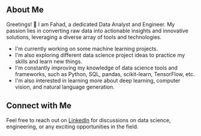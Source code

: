 ## About Me

Greetings! 👋 I am Fahad, a dedicated Data Analyst and Engineer. 
My passion lies in converting raw data into actionable insights and innovative solutions, leveraging a diverse array of tools and technologies.

- I'm currently working on some machine learning projects.
- I'm also exploring different data science project ideas to practice my skills and learn new things.
- I'm constantly improving my knowledge of data science tools and frameworks, such as Python, SQL, pandas, scikit-learn, TensorFlow, etc.
- I'm also interested in learning more about deep learning, computer vision, and natural language generation.


## Connect with Me

Feel free to reach out on [LinkedIn](https://www.linkedin.com/in/fahad-khan-50b141233/) for discussions on data science, engineering, or any exciting opportunities in the field.



